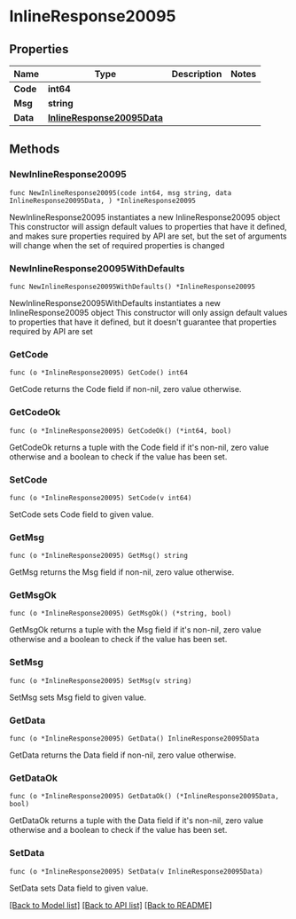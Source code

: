 # InlineResponse20095

## Properties

Name | Type | Description | Notes
------------ | ------------- | ------------- | -------------
**Code** | **int64** |  | 
**Msg** | **string** |  | 
**Data** | [**InlineResponse20095Data**](InlineResponse20095Data.md) |  | 

## Methods

### NewInlineResponse20095

`func NewInlineResponse20095(code int64, msg string, data InlineResponse20095Data, ) *InlineResponse20095`

NewInlineResponse20095 instantiates a new InlineResponse20095 object
This constructor will assign default values to properties that have it defined,
and makes sure properties required by API are set, but the set of arguments
will change when the set of required properties is changed

### NewInlineResponse20095WithDefaults

`func NewInlineResponse20095WithDefaults() *InlineResponse20095`

NewInlineResponse20095WithDefaults instantiates a new InlineResponse20095 object
This constructor will only assign default values to properties that have it defined,
but it doesn't guarantee that properties required by API are set

### GetCode

`func (o *InlineResponse20095) GetCode() int64`

GetCode returns the Code field if non-nil, zero value otherwise.

### GetCodeOk

`func (o *InlineResponse20095) GetCodeOk() (*int64, bool)`

GetCodeOk returns a tuple with the Code field if it's non-nil, zero value otherwise
and a boolean to check if the value has been set.

### SetCode

`func (o *InlineResponse20095) SetCode(v int64)`

SetCode sets Code field to given value.


### GetMsg

`func (o *InlineResponse20095) GetMsg() string`

GetMsg returns the Msg field if non-nil, zero value otherwise.

### GetMsgOk

`func (o *InlineResponse20095) GetMsgOk() (*string, bool)`

GetMsgOk returns a tuple with the Msg field if it's non-nil, zero value otherwise
and a boolean to check if the value has been set.

### SetMsg

`func (o *InlineResponse20095) SetMsg(v string)`

SetMsg sets Msg field to given value.


### GetData

`func (o *InlineResponse20095) GetData() InlineResponse20095Data`

GetData returns the Data field if non-nil, zero value otherwise.

### GetDataOk

`func (o *InlineResponse20095) GetDataOk() (*InlineResponse20095Data, bool)`

GetDataOk returns a tuple with the Data field if it's non-nil, zero value otherwise
and a boolean to check if the value has been set.

### SetData

`func (o *InlineResponse20095) SetData(v InlineResponse20095Data)`

SetData sets Data field to given value.



[[Back to Model list]](../README.md#documentation-for-models) [[Back to API list]](../README.md#documentation-for-api-endpoints) [[Back to README]](../README.md)


